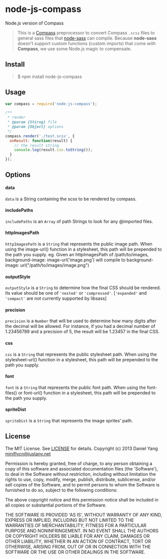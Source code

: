 node-js-compass
===============

Node.js version of Compass

> This is a [Compass](https://github.com/Compass/compass) preprocessor to
convert Compass `.scss` files to general sass files that
[node-sass](https://github.com/sass/node-sass) can compile. Because
**node-sass** doesn't support custom functions (custom imports) that come with
**Compass**, we use some Node.js magic to compensate.

Install
-------

> $ npm install node-js-compass

Usage
-----

```javascript
var compass = require('node-js-compass');

/**
 * render
 * @param {Stirng} file
 * @param {Object} options
 */
compass.render('./test.scss', {
  onResult: function(result) {
    // the result string
    console.log(result.css.toString());
  }
});
```

Options
-------

#### data

`data` is a String containing the scss to be rendered by compass.

#### includePaths

`includePaths` is an `Array` of path Strings to look for any @imported files.

#### httpImagesPath

`httpImagesPath` is a `String` that represents the public image path. When using the image-url() function in a stylesheet, this path will be prepended to the path you supply. eg. Given an httpImagesPath of /path/to/images, background-image: image-url('image.png') will compile to background-image: url("/path/to/images/image.png")

#### outputStyle

`outputStyle` is a `String` to determine how the final CSS should be rendered. Its value should be one of `'nested'` or `'compressed'`. [`'expanded'` and `'compact'` are not currently supported by libsass]

#### precision
`precision` is a `Number` that will be used to determine how many digits after the decimal will be allowed. For instance, if you had a decimal number of 1.23456789 and a precision of 5, the result will be 1.23457 in the final CSS.

#### css

`css` is a `String` that represents the public stylesheet path. When using the stylesheet-url() function in a stylesheet, this path will be prepended to the path you supply.

#### font

`font` is a `String` that represents the public font path. When using the font-files() or font-url() function in a stylesheet, this path will be prepended to the path you supply.

#### spriteDist

`spriteDist` is a `String` that represents the image sprites' path.

License
---------

The MIT License. See [LICENSE](LICENSE) for details.
Copyright (c) 2013 Daniel Yang <miniflycn@justany.net>

Permission is hereby granted, free of charge, to any person obtaining a copy of this software and associated documentation files (the 'Software'), to deal in the Software without restriction, including without limitation the rights to use, copy, modify, merge, publish, distribute, sublicense, and/or sell copies of the Software, and to permit persons to whom the Software is furnished to do so, subject to the following conditions:

The above copyright notice and this permission notice shall be included in all copies or substantial portions of the Software.

THE SOFTWARE IS PROVIDED 'AS IS', WITHOUT WARRANTY OF ANY KIND, EXPRESS OR IMPLIED, INCLUDING BUT NOT LIMITED TO THE WARRANTIES OF MERCHANTABILITY, FITNESS FOR A PARTICULAR PURPOSE AND NONINFRINGEMENT. IN NO EVENT SHALL THE AUTHORS OR COPYRIGHT HOLDERS BE LIABLE FOR ANY CLAIM, DAMAGES OR OTHER LIABILITY, WHETHER IN AN ACTION OF CONTRACT, TORT OR OTHERWISE, ARISING FROM, OUT OF OR IN CONNECTION WITH THE SOFTWARE OR THE USE OR OTHER DEALINGS IN THE SOFTWARE.
